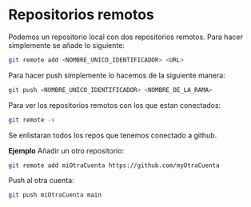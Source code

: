 # Repositorios remotos

Podemos un repositorio local con dos repositorios remotos. Para hacer simplemente se añade lo siguiente:
```bash
git remote add <NOMBRE_UNICO_IDENTIFICADOR> <URL>
```
Para hacer push simplemente lo hacemos de la siguiente manera:
```bash
git push <NOMBRE_UNICO_IDENTIFICADOR> <NOMBRE_DE_LA_RAMA>
```

Para ver los repositorios remotos con los que estan conectados:
```bash
git remote -v
```
Se enlistaran todos los repos que tenemos conectado a github. 


**Ejemplo**
Añadir un otro repositorio:
```bash
git remote add miOtraCuenta https://github.com/myOtraCuenta
```

Push al otra cuenta:
```bash
git push miOtraCuenta main
```

